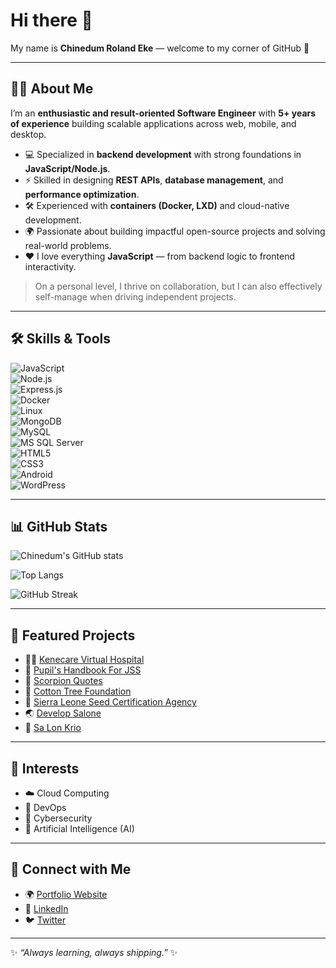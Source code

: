 # Hi there 👋  
My name is **Chinedum Roland Eke** — welcome to my corner of GitHub 🚀  

---

## 👨‍💻 About Me  
I’m an **enthusiastic and result-oriented Software Engineer** with **5+ years of experience** building scalable applications across web, mobile, and desktop.  

- 💻 Specialized in **backend development** with strong foundations in **JavaScript/Node.js**.  
- ⚡ Skilled in designing **REST APIs**, **database management**, and **performance optimization**.  
- 🛠️ Experienced with **containers (Docker, LXD)** and cloud-native development.  
- 🌍 Passionate about building impactful open-source projects and solving real-world problems.  
- ❤️ I love everything **JavaScript** — from backend logic to frontend interactivity.  

> On a personal level, I thrive on collaboration, but I can also effectively self-manage when driving independent projects.  

---

## 🛠️ Skills & Tools  
![JavaScript](https://img.shields.io/badge/-JavaScript-F7DF1E?style=flat&logo=javascript&logoColor=black)  
![Node.js](https://img.shields.io/badge/-Node.js-339933?style=flat&logo=node.js&logoColor=white)  
![Express.js](https://img.shields.io/badge/-Express.js-000000?style=flat&logo=express&logoColor=white)  
![Docker](https://img.shields.io/badge/-Docker-2496ED?style=flat&logo=docker&logoColor=white)  
![Linux](https://img.shields.io/badge/-Linux-FCC624?style=flat&logo=linux&logoColor=black)  
![MongoDB](https://img.shields.io/badge/-MongoDB-47A248?style=flat&logo=mongodb&logoColor=white)  
![MySQL](https://img.shields.io/badge/-MySQL-4479A1?style=flat&logo=mysql&logoColor=white)  
![MS SQL Server](https://img.shields.io/badge/-MS%20SQL%20Server-CC2927?style=flat&logo=microsoft-sql-server&logoColor=white)  
![HTML5](https://img.shields.io/badge/-HTML5-E34F26?style=flat&logo=html5&logoColor=white)  
![CSS3](https://img.shields.io/badge/-CSS3-1572B6?style=flat&logo=css3&logoColor=white)  
![Android](https://img.shields.io/badge/-Android-3DDC84?style=flat&logo=android&logoColor=white)  
![WordPress](https://img.shields.io/badge/-WordPress-21759B?style=flat&logo=wordpress&logoColor=white)  

---

## 📊 GitHub Stats  
![Chinedum's GitHub stats](https://github-readme-stats.vercel.app/api?username=rolandeke&show_icons=true&theme=tokyonight)  

![Top Langs](https://github-readme-stats.vercel.app/api/top-langs/?username=rolandeke&layout=compact&theme=tokyonight)  

![GitHub Streak](https://github-readme-streak-stats.herokuapp.com/?user=rolandeke&theme=tokyonight)  

---

## 🚀 Featured Projects  
- 👨‍⚕️ [Kenecare Virtual Hospital](https://www.kenecare.com)
- 📘 [Pupil's Handbook For JSS](https://play.google.com/store/apps/details?id=com.scorpiongarage.pupilshandbookjss&hl=en&gl=US)  
- 💬 [Scorpion Quotes](https://scorpion-quotes.netlify.app/)  
- 🌳 [Cotton Tree Foundation](https://www.ctfsl.org/)
- 🍉 [Sierra Leone Seed Certification Agency](https://slesca.gov.sl/)
- 🌏 [Develop Salone](https://developsalone.org/)
- 📖 [Sa Lon Krio](https://salonkrio.com/)

---

## 🌱 Interests  
- ☁️ Cloud Computing
- 🚀 DevOps 
- 🔐 Cybersecurity  
- 🤖 Artificial Intelligence (AI)  


---

## 🔗 Connect with Me  
- 🌍 [Portfolio Website](https://www.chinedum.dev/)  
- 💼 [LinkedIn](https://www.linkedin.com/in/chinedum-roland-eke-8a8904184/)  
- 🐦 [Twitter](https://twitter.com/EkeRoland)  

---

✨ _“Always learning, always shipping.”_ ✨  
